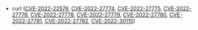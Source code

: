 - curl ([CVE-2022-22576](https://nvd.nist.gov/vuln/detail/CVE-2022-22576), [CVE-2022-27774](https://nvd.nist.gov/vuln/detail/CVE-2022-27774), [CVE-2022-27775](https://nvd.nist.gov/vuln/detail/CVE-2022-27775), [CVE-2022-27776](https://nvd.nist.gov/vuln/detail/CVE-2022-27776), [CVE-2022-27778](https://nvd.nist.gov/vuln/detail/CVE-2022-27778), [CVE-2022-27779](https://nvd.nist.gov/vuln/detail/CVE-2022-27779), [CVE-2022-27780](https://nvd.nist.gov/vuln/detail/CVE-2022-27780), [CVE-2022-27781](https://nvd.nist.gov/vuln/detail/CVE-2022-27781), [CVE-2022-27782](https://nvd.nist.gov/vuln/detail/CVE-2022-27782), [CVE-2022-30115](https://nvd.nist.gov/vuln/detail/CVE-2022-30115))
